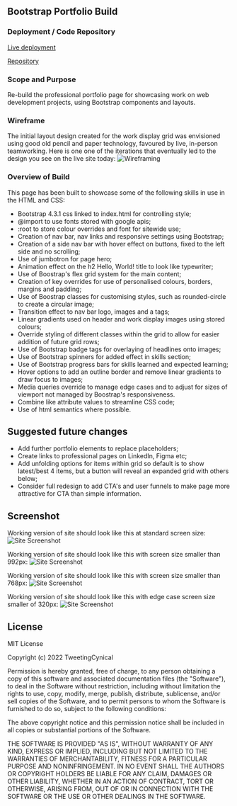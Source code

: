 ## Bootstrap Portfolio Build

### Deployment / Code Repository

[Live deployment](https://tweetingcynical.github.io/Bootstrap-Portfolio/)

[Repository](https://github.com/TweetingCynical/Bootstrap-Portfolio)

### Scope and Purpose

Re-build the professional portfolio page for showcasing work on web development projects, using Bootstrap components and layouts.

### Wireframe

The initial layout design created for the work display grid was envisioned using good old pencil and paper technology, favoured by live, in-person teamworking. Here is one one of the iterations that eventually led to the design you see on the live site today:
![Wireframing](./images/wireframing.png)

### Overview of Build

This page has been built to showcase some of the following skills in use in the HTML and CSS:
- Bootstrap 4.3.1 css linked to index.html for controlling style;
- @import to use fonts stored with google apis;
- :root to store colour overrides and font for sitewide use;
- Creation of nav bar, nav links and responsive settings using Bootstrap;
- Creation of a side nav bar with hover effect on buttons, fixed to the left side and no scrolling;
- Use of jumbotron for page hero;
- Animation effect on the h2 Hello, World! title to look like typewriter;
- Use of Boostrap's flex grid system for the main content;
- Creation of key overrides for use of personalised colours, borders, margins and padding;
- Use of Boostrap classes for customising styles, such as rounded-circle to create a circular image;
- Transition effect to nav bar logo, images and a tags;
- Linear gradients used on header and work display images using stored colours;
- Override styling of different classes within the grid to allow for easier addition of future grid rows;
- Use of Bootstrap badge tags for overlaying of headlines onto images;
- Use of Bootstrap spinners for added effect in skills section;
- Use of Bootstrap progress bars for skills learned and expected learning;
- Hover options to add an outline border and remove linear gradients to draw focus to images;
- Media queries override to manage edge cases and to adjust for sizes of viewport not managed by Boostrap's responsiveness.
- Combine like attribute values to streamline CSS code;
- Use of html semantics where possible.


## Suggested future changes

- Add further portfolio elements to replace placeholders;
- Create links to professional pages on LinkedIn, Figma etc;
- Add unfolding options for items within grid so default is to show latest/best 4 items, but a button will reveal an expanded grid with others below;
- Consider full redesign to add CTA's and user funnels to make page more attractive for CTA than simple information.

## Screenshot

Working version of site should look like this at standard screen size:
![Site Screenshot](./images/screenshot-ws.png)

Working version of site should look like this with screen size smaller than 992px:
![Site Screenshot](./images/screenshot-991px.png)

Working version of site should look like this with screen size smaller than 768px:
![Site Screenshot](./images/screenshot-767px.png)

Working version of site should look like this with edge case screen size smaller of 320px:
![Site Screenshot](./images/screenshot-320px.png)

## License

MIT License

Copyright (c) 2022 TweetingCynical

Permission is hereby granted, free of charge, to any person obtaining a copy of this software and associated documentation files (the "Software"), to deal in the Software without restriction, including without limitation the rights to use, copy, modify, merge, publish, distribute, sublicense, and/or sell copies of the Software, and to permit persons to whom the Software is furnished to do so, subject to the following conditions:

The above copyright notice and this permission notice shall be included in all copies or substantial portions of the Software.

THE SOFTWARE IS PROVIDED "AS IS", WITHOUT WARRANTY OF ANY KIND, EXPRESS OR IMPLIED, INCLUDING BUT NOT LIMITED TO THE WARRANTIES OF MERCHANTABILITY, FITNESS FOR A PARTICULAR PURPOSE AND NONINFRINGEMENT. IN NO EVENT SHALL THE AUTHORS OR COPYRIGHT HOLDERS BE LIABLE FOR ANY CLAIM, DAMAGES OR OTHER LIABILITY, WHETHER IN AN ACTION OF CONTRACT, TORT OR OTHERWISE, ARISING FROM, OUT OF OR IN CONNECTION WITH THE SOFTWARE OR THE USE OR OTHER DEALINGS IN THE SOFTWARE.
